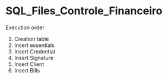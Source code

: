 # SQL_Files_Controle_Financeiro

Execution order

1. Creation table
2. Insert essentials
3. Insert Credential
4. Insert Signature
5. Insert Client
6. Insert Bills
